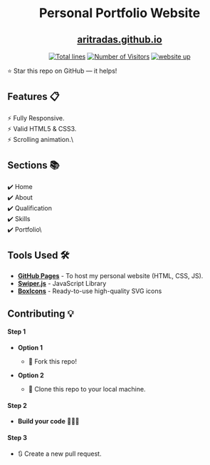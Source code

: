 <div align="center">

<h1>Personal Portfolio Website</h1>

<h2>
  <a href="https://aritra-tech.github.io//">aritradas.github.io</a>
</h2>
</div>
<div align="center">
  <a href="https://github.com/aritra-tech/aritra-tech.github.io"><img src="https://sloc.xyz/github/aritra-tech/aritra-tech.github.io" alt="Total lines"></a>
  <a href="https://github.com/aritra-tech/aritra-tech.github.io"><img src="https://visitor-badge.laobi.icu/badge?page_id=aritra-tech/aritra-tech.github.io" alt="Number of Visitors"></a>
  <a href="https://aritra-tech.github.io/"><img src="https://img.shields.io/badge/website-up-brightgreen" alt="website up"></a>
</div>


⭐ Star this repo on GitHub — it helps!

## Features 📋

⚡️ Fully Responsive.\
⚡️ Valid HTML5 & CSS3.\
⚡️ Scrolling animation.\


## Sections 📚

✔️ Home\
✔️ About\
✔️ Qualification\
✔️ Skills\
✔️ Portfolio\

## Tools Used 🛠️

- [**GitHub Pages**](https://docs.github.com/en/pages) - To host my personal website (HTML, CSS, JS).
- [**Swiper.js**](https://swiperjs.com/) - JavaScript Library
- [**BoxIcons**](https://boxicons.com/) - Ready-to-use high-quality SVG icons

## Contributing 💡

#### Step 1

- **Option 1**

  - 🍴 Fork this repo!

- **Option 2**
  - 👯 Clone this repo to your local machine.

#### Step 2

- **Build your code** 🔨🔨🔨

#### Step 3

- 🔃 Create a new pull request.
